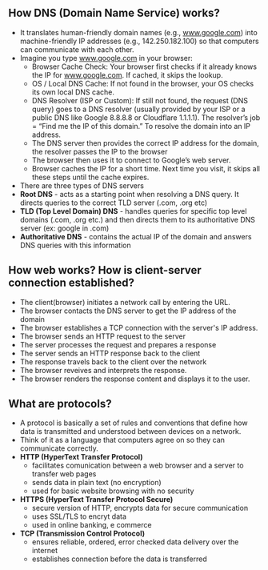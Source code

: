 ## How DNS (Domain Name Service) works?
- It translates human-friendly domain names (e.g., www.google.com) into machine-friendly IP addresses (e.g., 142.250.182.100) so that computers can communicate with each other.
- Imagine you type www.google.com in your browser:
   - Browser Cache Check: Your browser first checks if it already knows the IP for www.google.com. If cached, it skips the lookup.
   - OS / Local DNS Cache: If not found in the browser, your OS checks its own local DNS cache.
   - DNS Resolver (ISP or Custom): If still not found, the request (DNS query) goes to a DNS resolver (usually provided by your ISP or a public DNS like Google 8.8.8.8 or Cloudflare 1.1.1.1).
     The resolver’s job = “Find me the IP of this domain.” To resolve the domain into an IP address.
   - The DNS server then provides the correct IP address for the domain, the resolver passes the IP to the browser
   - The browser then uses it to connect to Google’s web server.
   - Browser caches the IP for a short time. Next time you visit, it skips all these steps until the cache expires.
- There are three types of DNS servers
- **Root DNS** - acts as a starting point when resolving a DNS query. It directs queries to the correct TLD server (.com, .org etc)
- **TLD (Top Level Domain) DNS** - handles queries for specific top level domains (.com, .org etc.) and then directs them to its authoritative DNS server (ex: google in .com)
- **Authoritative DNS** - contains the actual IP of the domain and answers DNS queries with this information

## How web works? How is client-server connection established?
- The client(browser) initiates a network call by entering the URL.
- The browser contacts the DNS server to get the IP address of the domain
- The browser establishes a TCP connection with the server's IP address.
- The browser sends an HTTP request to the server
- The server processes the request and prepares a response
- The server sends an HTTP response back to the client
- The response travels back to the client over the network
- The browser reveives and interprets the response.
- The browser renders the response content and displays it to the user.

## What are protocols?
- A protocol is basically a set of rules and conventions that define how data is transmitted and understood between devices on a network.
- Think of it as a language that computers agree on so they can communicate correctly.
- **HTTP (HyperText Transfer Protocol)**
   - facilitates comunication between a web browser and a server to transfer web pages
   - sends data in plain text (no encryption)
   - used for basic website browsing with no security
- **HTTPS (HyperText Transfer Protocol Secure)**
   - secure version of HTTP, encrypts data for secure communication
   - uses SSL/TLS to encryt data
   - used in online banking, e commerce
- **TCP (Transmission Control Protocol)**
   - ensures reliable, ordered, error checked data delivery over the internet
   - establishes connection before the data is transferred 
